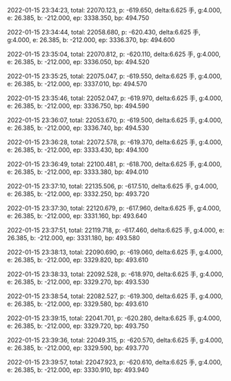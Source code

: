 2022-01-15 23:34:23, total: 22070.123, p: -619.650, delta:6.625 手, g:4.000, e: 26.385, b: -212.000, ep: 3338.350, bp: 494.750

2022-01-15 23:34:44, total: 22058.680, p: -620.430, delta:6.625 手, g:4.000, e: 26.385, b: -212.000, ep: 3336.370, bp: 494.600

2022-01-15 23:35:04, total: 22070.812, p: -620.110, delta:6.625 手, g:4.000, e: 26.385, b: -212.000, ep: 3336.050, bp: 494.520

2022-01-15 23:35:25, total: 22075.047, p: -619.550, delta:6.625 手, g:4.000, e: 26.385, b: -212.000, ep: 3337.010, bp: 494.570

2022-01-15 23:35:46, total: 22052.047, p: -619.970, delta:6.625 手, g:4.000, e: 26.385, b: -212.000, ep: 3336.750, bp: 494.590

2022-01-15 23:36:07, total: 22053.670, p: -619.500, delta:6.625 手, g:4.000, e: 26.385, b: -212.000, ep: 3336.740, bp: 494.530

2022-01-15 23:36:28, total: 22072.578, p: -619.370, delta:6.625 手, g:4.000, e: 26.385, b: -212.000, ep: 3333.430, bp: 494.100

2022-01-15 23:36:49, total: 22100.481, p: -618.700, delta:6.625 手, g:4.000, e: 26.385, b: -212.000, ep: 3333.380, bp: 494.010

2022-01-15 23:37:10, total: 22135.506, p: -617.510, delta:6.625 手, g:4.000, e: 26.385, b: -212.000, ep: 3332.250, bp: 493.720

2022-01-15 23:37:30, total: 22120.679, p: -617.960, delta:6.625 手, g:4.000, e: 26.385, b: -212.000, ep: 3331.160, bp: 493.640

2022-01-15 23:37:51, total: 22119.718, p: -617.460, delta:6.625 手, g:4.000, e: 26.385, b: -212.000, ep: 3331.180, bp: 493.580

2022-01-15 23:38:13, total: 22090.690, p: -619.060, delta:6.625 手, g:4.000, e: 26.385, b: -212.000, ep: 3329.820, bp: 493.610

2022-01-15 23:38:33, total: 22092.528, p: -618.970, delta:6.625 手, g:4.000, e: 26.385, b: -212.000, ep: 3329.270, bp: 493.530

2022-01-15 23:38:54, total: 22082.527, p: -619.300, delta:6.625 手, g:4.000, e: 26.385, b: -212.000, ep: 3329.580, bp: 493.610

2022-01-15 23:39:15, total: 22041.701, p: -620.280, delta:6.625 手, g:4.000, e: 26.385, b: -212.000, ep: 3329.720, bp: 493.750

2022-01-15 23:39:36, total: 22049.315, p: -620.570, delta:6.625 手, g:4.000, e: 26.385, b: -212.000, ep: 3329.590, bp: 493.770

2022-01-15 23:39:57, total: 22047.923, p: -620.610, delta:6.625 手, g:4.000, e: 26.385, b: -212.000, ep: 3330.910, bp: 493.940